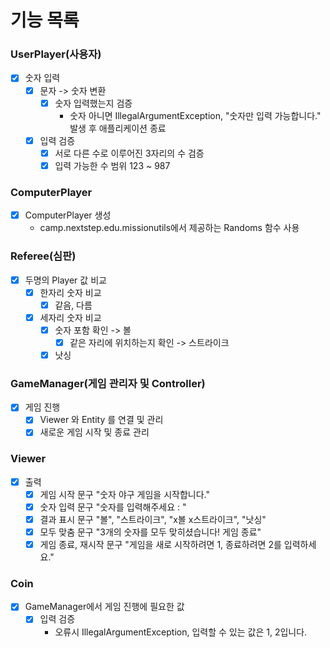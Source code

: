 # 기능 목록

### UserPlayer(사용자)
- [x] 숫자 입력
  - [x] 문자 -> 숫자 변환
    - [x] 숫자 입력했는지 검증
      - 숫자 아니면 IllegalArgumentException, "숫자만 입력 가능합니다." 발생 후 애플리케이션 종료
  - [x] 입력 검증
    - [x] 서로 다른 수로 이루어진 3자리의 수 검증
    - [x] 입력 가능한 수 범위 123 ~ 987

### ComputerPlayer
- [x] ComputerPlayer 생성
  -  camp.nextstep.edu.missionutils에서 제공하는 Randoms 함수 사용

### Referee(심판)
- [x] 두명의 Player 값 비교
  - [x] 한자리 숫자 비교
    - [x] 같음, 다름
  - [x] 세자리 숫자 비교
    - [x] 숫자 포함 확인 -> 볼
      - [x] 같은 자리에 위치하는지 확인 -> 스트라이크
    - [x] 낫싱

### GameManager(게임 관리자 및 Controller)
- [x] 게임 진행
  - [x] Viewer 와 Entity 를 연결 및 관리
  - [x] 새로운 게임 시작 및 종료 관리

### Viewer
- [x] 출력
  - [x] 게임 시작 문구 "숫자 야구 게임을 시작합니다."
  - [x] 숫자 입력 문구 "숫자를 입력해주세요 : "
  - [x] 결과 표시 문구 "볼", "스트라이크", "x볼 x스트라이크", "낫싱"
  - [x] 모두 맞춤 문구 "3개의 숫자를 모두 맞히셨습니다! 게임 종료"
  - [x] 게임 종료, 재시작 문구 "게임을 새로 시작하려면 1, 종료하려면 2를 입력하세요."

### Coin
- [x] GameManager에서 게임 진행에 필요한 값
  - [x] 입력 검증 
    - 오류시 IllegalArgumentException, 입력할 수 있는 값은 1, 2입니다.